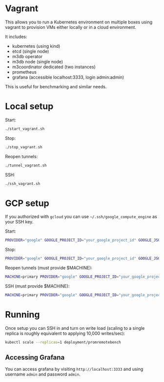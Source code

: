 # Vagrant

This allows you to run a Kubernetes environment on multiple boxes using vagrant to provision VMs either locally or in a cloud environment.

It includes:
- kubernetes (using kind)
- etcd (single node)
- m3db operator
- m3db node (single node)
- m3coordinator dedicated (two instances)
- prometheus
- grafana (accessible localhost:3333, login admin:admin)

This is useful for benchmarking and similar needs.

# Local setup

Start:
```bash
./start_vagrant.sh
```

Stop:
```bash
./stop_vagrant.sh
```

Reopen tunnels:
```bash
./tunnel_vagrant.sh
```

SSH:
```bash
./ssh_vagrant.sh
```

# GCP setup

If you authorized with `gcloud` you can use `~/.ssh/google_compute_engine` as your SSH key.

Start:
```bash
PROVIDER="google" GOOGLE_PROJECT_ID="your_google_project_id" GOOGLE_JSON_KEY_LOCATION="your_google_service_account_json_key_as_local_path" USER="$(whoami)" SSH_KEY="your_ssh_key_as_local_path" ./start_vagrant.sh
```

Stop:
```bash
PROVIDER="google" GOOGLE_PROJECT_ID="your_google_project_id" GOOGLE_JSON_KEY_LOCATION="your_google_service_account_json_key_as_local_path" USER="$(whoami)" SSH_KEY="your_ssh_key_as_local_path" ./stop_vagrant.sh
```

Reopen tunnels (must provide $MACHINE):
```bash
MACHINE=primary PROVIDER="google" GOOGLE_PROJECT_ID="your_google_project_id" GOOGLE_JSON_KEY_LOCATION="your_google_service_account_json_key_as_local_path" USER="$(whoami)" SSH_KEY="your_ssh_key_as_local_path" ./tunnel_vagrant.sh
```

SSH (must provide $MACHINE):
```bash
MACHINE=primary PROVIDER="google" GOOGLE_PROJECT_ID="your_google_project_id" GOOGLE_JSON_KEY_LOCATION="your_google_service_account_json_key_as_local_path" USER="$(whoami)" SSH_KEY="your_ssh_key_as_local_path" ./ssh_vagrant.sh
```

# Running

Once setup you can SSH in and turn on write load (scaling to a single replica is roughly equivalent to applying 10,000 writes/sec):
```bash
kubectl scale --replicas=1 deployment/promremotebench
```

## Accessing Grafana

You can access grafana by visiting `http://localhost:3333` and using username `admin` and password `admin`.
